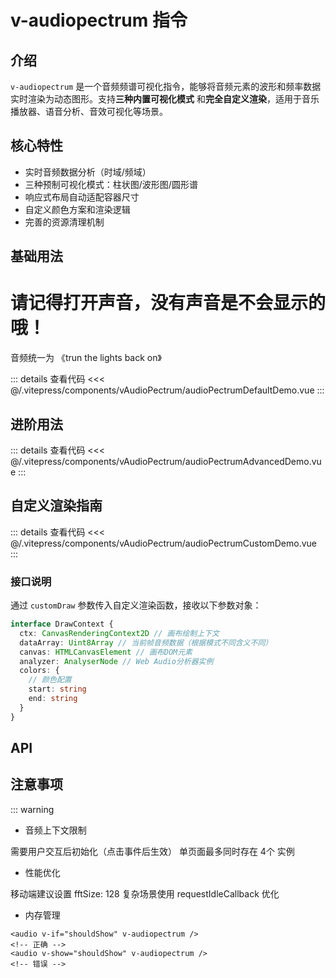 # v-audiopectrum 指令

## 介绍

`v-audiopectrum` 是一个音频频谱可视化指令，能够将音频元素的波形和频率数据实时渲染为动态图形。支持 ​**三种内置可视化模式** 和 ​**完全自定义渲染**，适用于音乐播放器、语音分析、音效可视化等场景。

## 核心特性

- 实时音频数据分析（时域/频域）
- 三种预制可视化模式：柱状图/波形图/圆形谱
- 响应式布局自动适配容器尺寸
- 自定义颜色方案和渲染逻辑
- 完善的资源清理机制

## 基础用法
# 请记得打开声音，没有声音是不会显示的哦！
音频统一为 《trun the lights back on》

<audioPectrumDefaultDemo />
::: details 查看代码
<<< @/.vitepress/components/vAudioPectrum/audioPectrumDefaultDemo.vue
:::

## 进阶用法

<audioPectrumAdvancedDemo/>
::: details 查看代码 
<<< @/.vitepress/components/vAudioPectrum/audioPectrumAdvancedDemo.vue 
:::

## 自定义渲染指南

<audioPectrumCustomDemo/>
::: details 查看代码
<<< @/.vitepress/components/vAudioPectrum/audioPectrumCustomDemo.vue
:::

### 接口说明

通过 `customDraw` 参数传入自定义渲染函数，接收以下参数对象：

```typescript
interface DrawContext {
  ctx: CanvasRenderingContext2D // 画布绘制上下文
  dataArray: Uint8Array // 当前帧音频数据（根据模式不同含义不同）
  canvas: HTMLCanvasElement // 画布DOM元素
  analyzer: AnalyserNode // Web Audio分析器实例
  colors: {
    // 颜色配置
    start: string
    end: string
  }
}
```

## API

<ApiTable :data="props" />

## 注意事项

::: warning

- ​音频上下文限制

需要用户交互后初始化（点击事件后生效）
单页面最多同时存在 ​4个 实例

- ​性能优化

移动端建议设置 fftSize: 128
复杂场景使用 requestIdleCallback 优化

- ​内存管理

```vue
<audio v-if="shouldShow" v-audiopectrum />
<!-- 正确 -->
<audio v-show="shouldShow" v-audiopectrum />
<!-- 错误 -->
```

<script setup>
    import audioPectrumDefaultDemo from '../.vitepress/components/vAudioPectrum/audioPectrumDefaultDemo.vue'
    import audioPectrumAdvancedDemo from '../.vitepress/components/vAudioPectrum/audioPectrumAdvancedDemo.vue'
    import audioPectrumCustomDemo from '../.vitepress/components/vAudioPectrum/audioPectrumCustomDemo.vue'
    import ApiTable from '../.vitepress/components/ApiTable.vue';
    const props = [
  {
    name: 'mode',
    type: 'bars | waveform | circular | custom（自定义）',
    required: false,
    description: '可视化模式选择',
    default: 'bars'
  },
  {
    name: 'fftSize',
    type: 'number',
    required: false,
    description: 'FFT转换窗口大小（需为2的幂次方）',
    default: '256'
  },
  {
    name: 'colors',
    type: '{ start: string, end: string }',
    required: false,
    description: '渐变颜色配置（起始色/结束色）',
    default: '{ start: "#00ff00", end: "#ff0000" }'
  },
  {
    name: 'customDraw',
    type: 'function',
    required: false,
    description: '自定义渲染函数（需配合 mode: "custom" 使用）',
    default: 'null'
  }
];
</script>
